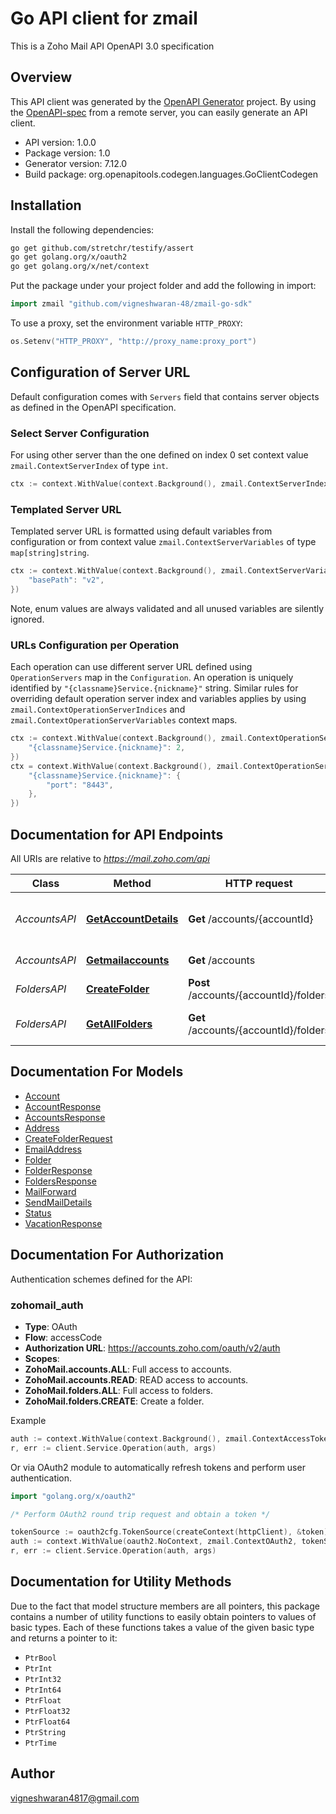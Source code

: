 # Go API client for zmail

This is a Zoho Mail API OpenAPI 3.0 specification

## Overview
This API client was generated by the [OpenAPI Generator](https://openapi-generator.tech) project.  By using the [OpenAPI-spec](https://www.openapis.org/) from a remote server, you can easily generate an API client.

- API version: 1.0.0
- Package version: 1.0
- Generator version: 7.12.0
- Build package: org.openapitools.codegen.languages.GoClientCodegen

## Installation

Install the following dependencies:

```sh
go get github.com/stretchr/testify/assert
go get golang.org/x/oauth2
go get golang.org/x/net/context
```

Put the package under your project folder and add the following in import:

```go
import zmail "github.com/vigneshwaran-48/zmail-go-sdk"
```

To use a proxy, set the environment variable `HTTP_PROXY`:

```go
os.Setenv("HTTP_PROXY", "http://proxy_name:proxy_port")
```

## Configuration of Server URL

Default configuration comes with `Servers` field that contains server objects as defined in the OpenAPI specification.

### Select Server Configuration

For using other server than the one defined on index 0 set context value `zmail.ContextServerIndex` of type `int`.

```go
ctx := context.WithValue(context.Background(), zmail.ContextServerIndex, 1)
```

### Templated Server URL

Templated server URL is formatted using default variables from configuration or from context value `zmail.ContextServerVariables` of type `map[string]string`.

```go
ctx := context.WithValue(context.Background(), zmail.ContextServerVariables, map[string]string{
	"basePath": "v2",
})
```

Note, enum values are always validated and all unused variables are silently ignored.

### URLs Configuration per Operation

Each operation can use different server URL defined using `OperationServers` map in the `Configuration`.
An operation is uniquely identified by `"{classname}Service.{nickname}"` string.
Similar rules for overriding default operation server index and variables applies by using `zmail.ContextOperationServerIndices` and `zmail.ContextOperationServerVariables` context maps.

```go
ctx := context.WithValue(context.Background(), zmail.ContextOperationServerIndices, map[string]int{
	"{classname}Service.{nickname}": 2,
})
ctx = context.WithValue(context.Background(), zmail.ContextOperationServerVariables, map[string]map[string]string{
	"{classname}Service.{nickname}": {
		"port": "8443",
	},
})
```

## Documentation for API Endpoints

All URIs are relative to *https://mail.zoho.com/api*

Class | Method | HTTP request | Description
------------ | ------------- | ------------- | -------------
*AccountsAPI* | [**GetAccountDetails**](docs/AccountsAPI.md#getaccountdetails) | **Get** /accounts/{accountId} | Get Specific Account Details
*AccountsAPI* | [**Getmailaccounts**](docs/AccountsAPI.md#getmailaccounts) | **Get** /accounts | Get all accounts
*FoldersAPI* | [**CreateFolder**](docs/FoldersAPI.md#createfolder) | **Post** /accounts/{accountId}/folders | Create a New Folder
*FoldersAPI* | [**GetAllFolders**](docs/FoldersAPI.md#getallfolders) | **Get** /accounts/{accountId}/folders | Get all folders of the account


## Documentation For Models

 - [Account](docs/Account.md)
 - [AccountResponse](docs/AccountResponse.md)
 - [AccountsResponse](docs/AccountsResponse.md)
 - [Address](docs/Address.md)
 - [CreateFolderRequest](docs/CreateFolderRequest.md)
 - [EmailAddress](docs/EmailAddress.md)
 - [Folder](docs/Folder.md)
 - [FolderResponse](docs/FolderResponse.md)
 - [FoldersResponse](docs/FoldersResponse.md)
 - [MailForward](docs/MailForward.md)
 - [SendMailDetails](docs/SendMailDetails.md)
 - [Status](docs/Status.md)
 - [VacationResponse](docs/VacationResponse.md)


## Documentation For Authorization


Authentication schemes defined for the API:
### zohomail_auth


- **Type**: OAuth
- **Flow**: accessCode
- **Authorization URL**: https://accounts.zoho.com/oauth/v2/auth
- **Scopes**: 
 - **ZohoMail.accounts.ALL**: Full access to accounts.
 - **ZohoMail.accounts.READ**: READ access to accounts.
 - **ZohoMail.folders.ALL**: Full access to folders.
 - **ZohoMail.folders.CREATE**: Create a folder.

Example

```go
auth := context.WithValue(context.Background(), zmail.ContextAccessToken, "ACCESSTOKENSTRING")
r, err := client.Service.Operation(auth, args)
```

Or via OAuth2 module to automatically refresh tokens and perform user authentication.

```go
import "golang.org/x/oauth2"

/* Perform OAuth2 round trip request and obtain a token */

tokenSource := oauth2cfg.TokenSource(createContext(httpClient), &token)
auth := context.WithValue(oauth2.NoContext, zmail.ContextOAuth2, tokenSource)
r, err := client.Service.Operation(auth, args)
```


## Documentation for Utility Methods

Due to the fact that model structure members are all pointers, this package contains
a number of utility functions to easily obtain pointers to values of basic types.
Each of these functions takes a value of the given basic type and returns a pointer to it:

* `PtrBool`
* `PtrInt`
* `PtrInt32`
* `PtrInt64`
* `PtrFloat`
* `PtrFloat32`
* `PtrFloat64`
* `PtrString`
* `PtrTime`

## Author

vigneshwaran4817@gmail.com

